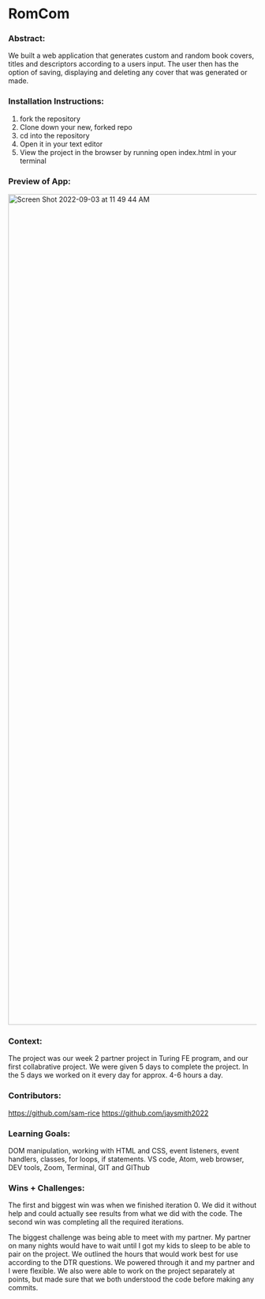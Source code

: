 # RomCom  

### Abstract:
[//]: <> (Briefly describe what you built and its features. What problem is the app solving? How does this application solve that problem?)
We built a web application that generates custom and random book covers, titles and descriptors according to a users input. The user then has the option of saving, displaying and deleting any cover that was generated or made.

### Installation Instructions:
[//]: <> (What steps does a person have to take to get your app cloned down and running?)
1. fork the repository
2. Clone down your new, forked repo
3. cd into the repository
4. Open it in your text editor
5. View the project in the browser by running open index.html in your terminal
### Preview of App:
[//]: <> (Provide ONE gif or screenshot of your application - choose the "coolest" piece of functionality to show off.)
<img width="1680" alt="Screen Shot 2022-09-03 at 11 49 44 AM" src="https://user-images.githubusercontent.com/107894408/188283320-6ec7e93a-caac-41e7-a6df-0baf451fd862.png">

### Context:
[//]: <> (Give some context for the project here. How long did you have to work on it? How far into the Turing program are you?)
The project was our week 2 partner project in Turing FE program, and our first collabrative project. We were given 5 days to complete the project. In the 5 days we worked on it every day for approx. 4-6 hours a day.
### Contributors:
[//]: <> (Who worked on this application? Link to their GitHubs.)
https://github.com/sam-rice
https://github.com/jaysmith2022
### Learning Goals:
[//]: <> (What were the learning goals of this project? What tech did you work with?)
DOM manipulation, working with HTML and CSS, event listeners, event handlers, classes, for loops, if statements. VS code, Atom, web browser, DEV tools, Zoom, Terminal, GIT and GIThub
### Wins + Challenges:
[//]: <> (What are 2-3 wins you have from this project? What were some challenges you faced - and how did you get over them?)
The first and biggest win was when we finished iteration 0. We did it without help and could actually see results from what we did with the code. The second win was completing all the required iterations. 

The biggest challenge was being able to meet with my partner. My partner on many nights would have to wait until I got my kids to sleep to be able to pair on the project. We outlined the hours that would work best for use according to the DTR questions. We powered through it and my partner and I were flexible. We also were able to work on the project separately at points, but made sure that we both understood the code before making any commits.
